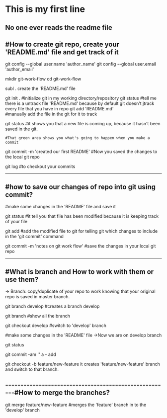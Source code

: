 # This is my first line 

No one ever reads the readme file 
-----------------------------------------------------
#How to create git repo, create your 'README.md' file and get track of it
------------------------------------------------------

git config --global user.name 'author_name'
git config --global user.email 'author_email'

mkdir git-work-flow
cd git-work-flow

subl .
create the 'README.md' file

git init . #initialize git in my working directory/repository
git status
	#tell me there is a untrack file 'README.md' because by default git doesn't jtrack every file that you have in repo
git add 'README.md'  
	#manually add the file in the git for it to track

git status
	#it shows you that a new file is coming up, because it hasn't been saved in the git.

	#That green area shows you what's going to happen when you make a commit

git commit -m 'created our first README'
	#Now you saved the changes to the local git repo

git log
	#to checkout your commits

------------------------------------------------------
#how to save our changes of repo into git using commit?
----------------------------------------------------

#make some changes in the 'README' file and save it

git status
	#it tell you that file has been modified because it is keeping track of your file

git add
	#add the modified file to git for telling git which changes to include in the 'git commit' command 

git commit -m 'notes on git work flow'
	#save the changes in your local git repo

------------------------------------------------------
#What is branch and How to work with them or use them?
-----------------------------------------------------

-> Branch: copy/duplicate of your repo to work knowing that your original repo is saved in master branch.	

git branch develop
	#creates a branch develop

git branch
	#show all the branch

git checkout develop
	#switch to 'develop' branch

#make some changes in the 'README' file
->Now we are on develop branch 

git status
	
git commit -am ''
	a - add
	
git checkout -b feature/new-feature
	it creates 'feature/new-feature' branch and switch to that branch.

------------------------------------------------------#How to merge the branches?
------------------------------------------------------

git merge feature/new-feature
	#merges the 'feature' branch in to the 'develop' branch


